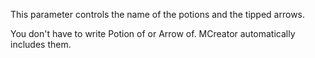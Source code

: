 This parameter controls the name of the potions and the tipped arrows. 

You don't have to write Potion of or Arrow of. MCreator automatically includes them.
